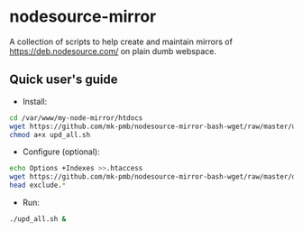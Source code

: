 ﻿
nodesource-mirror
=================

A collection of scripts to help create and maintain mirrors of
https://deb.nodesource.com/
on plain dumb webspace.


Quick user's guide
------------------

* Install:
```bash
cd /var/www/my-node-mirror/htdocs
wget https://github.com/mk-pmb/nodesource-mirror-bash-wget/raw/master/upd_all.sh
chmod a+x upd_all.sh
```

* Configure (optional):
```bash
echo Options +Indexes >>.htaccess
wget https://github.com/mk-pmb/nodesource-mirror-bash-wget/raw/master/doc/exclude.example.txt
head exclude.*
```

* Run:
```bash
./upd_all.sh &
```
